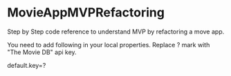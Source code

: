 # MovieAppMVPRefactoring
Step by Step code reference to understand MVP by refactoring a move app.

You need to add following in your local properties. Replace ? mark with "The Movie DB" api key.

default.key=?
